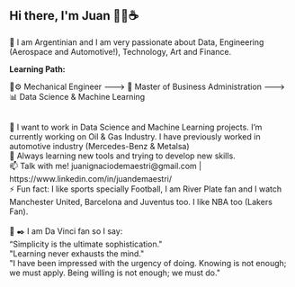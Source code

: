 ## Hi there, I'm Juan 👋😄☕ 

 🚀 I am Argentinian and I am very passionate about Data, Engineering (Aerospace and Automotive!), Technology, Art and Finance.

<b>Learning Path:</b> 

 🔧⚙️ Mechanical Engineer ---> 📄 Master of Business Administration ---> 📊 Data Science & Machine Learning 

<br>
📌 I want to work in Data Science and Machine Learning projects. I’m currently working on Oil & Gas Industry. I have previously worked in automotive industry (Mercedes-Benz & Metalsa)
<br>
🌱 Always learning new tools and trying to develop new skills. 

<br>
📫 Talk with me! juanignaciodemaestri@gmail.com | https://www.linkedin.com/in/juandemaestri/
<br>
⚡ Fun fact: I like sports specially Football, I am River Plate fan and I watch Manchester United, Barcelona and Juventus too. I like NBA too (Lakers Fan).
<br>
<br>
📖 ✒️ I am Da Vinci fan so I say:<br>
“Simplicity is the ultimate sophistication."<br>
"Learning never exhausts the mind."<br>
"I have been impressed with the urgency of doing. Knowing is not enough; we must apply. Being willing is not enough; we must do."<br>



